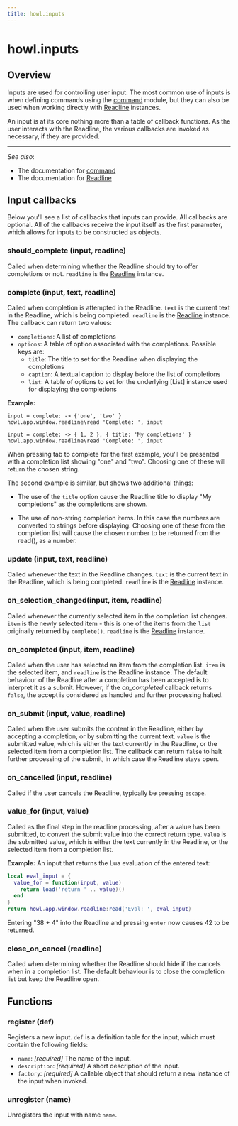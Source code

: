 ```yaml
---
title: howl.inputs
---
```


# howl.inputs

## Overview

Inputs are used for controlling user input. The most common use of inputs is
when defining commands using the [command] module, but they can also be used
when working directly with [Readline] instances.

An input is at its core nothing more than a table of callback functions. As the
user interacts with the Readline, the various callbacks are invoked as
necessary, if they are provided.

---

_See also_:

- The documentation for [command]
- The documentation for [Readline]

## Input callbacks

Below you'll see a list of callbacks that inputs can provide. All callbacks are
optional. All of the callbacks receive the input itself as the first parameter,
which allows for inputs to be constructed as objects.

### should_complete (input, readline)

Called when determining whether the Readline should try to offer completions or
not. `readline` is the [Readline] instance.

### complete (input, text, readline)

Called when completion is attempted in the Readline. `text` is the current text
in the Readline, which is being completed. `readline` is the
[Readline] instance. The callback can return two values:

- `completions`: A list of completions
- `options`: A table of option associated with the completions. Possible keys
are:
  * `title`: The title to set for the Readline when displaying the completions
  * `caption`: A textual caption to display before the list of completions
  * `list`: A table of options to set for the underlying [List] instance used
for displaying the completions

__Example:__

```moonscript
input = complete: -> {'one', 'two' }
howl.app.window.readline\read 'Complete: ', input

input = complete: -> { 1, 2 }, { title: 'My completions' }
howl.app.window.readline\read 'Complete: ', input
```

When pressing tab to complete for the first example, you'll be presented with a
completion list showing "one" and "two". Choosing one of these will return the
chosen string.

The second example is similar, but shows two additional things:

- The use of the `title` option cause the Readline title to display "My
completions" as the completions are shown.

- The use of non-string completion items. In this case the numbers are converted
to strings before displaying. Choosing one of these from the completion list
will cause the chosen number to be returned from the read(), as a number.

### update (input, text, readline)

Called whenever the text in the Readline changes. `text` is the current text in
the Readline, which is being completed. `readline` is the
[Readline] instance.

### on_selection_changed(input, item, readline)

Called whenever the currently selected item in the completion list changes.
`item` is the newly selected item - this is one of the items from the `list`
originally returned by `complete()`. `readline` is the [Readline] instance.

### on_completed (input, item, readline)

Called when the user has selected an item from the completion list. `item` is
the selected item, and `readline` is the Readline instance. The default
behaviour of the Readline after a completion has been accepted is to interpret
it as a submit. However, if the *on_completed* callback returns `false`, the
accept is considered as handled and further processing halted.

### on_submit (input, value, readline)

Called when the user submits the content in the Readline, either by accepting a
completion, or by submitting the current text. `value` is the submitted value,
which is either the text currently in the Readline, or the selected item from a
completion list. The callback can return `false` to halt further processing of
the submit, in which case the Readline stays open.

### on_cancelled (input, readline)

Called if the user cancels the Readline, typically be pressing `escape`.

### value_for (input, value)

Called as the final step in the readline processing, after a value has been
submitted, to convert the submit value into the correct return type. `value` is
the submitted value, which is either the text currently in the Readline, or the
selected item from a completion list.

__Example:__ An input that returns the Lua evaluation of the entered text:

```lua
local eval_input = {
  value_for = function(input, value)
    return load('return ' .. value)()
  end
}
return howl.app.window.readline:read('Eval: ', eval_input)
```

Entering "38 + 4" into the Readline and pressing `enter` now causes 42 to be
returned.

### close_on_cancel (readline)

Called when determining whether the Readline should hide if the cancels when in
a completion list. The default behaviour is to close the completion list but
keep the Readline open.

## Functions

### register (def)

Registers a new input. `def` is a definition table for the input, which must
contain the following fields:

- `name`: _[required]_ The name of the input.
- `description`: _[required]_ A short description of the input.
- `factory`: _[required]_ A callable object that should return a new instance of
the input when invoked.

### unregister (name)

Unregisters the input with name `name`.

[command]: command.html
[Readline]: ui/readline.html
